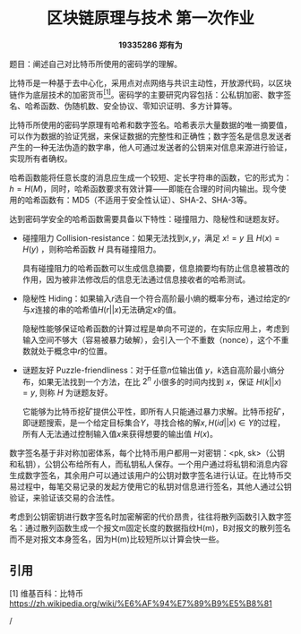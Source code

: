 <h1><center>区块链原理与技术 第一次作业</center></h1> 

<center><b>19335286 郑有为</b></center>

题目：阐述自己对比特币所使用的密码学的理解。

比特币是一种基于去中心化，采用点对点网络与共识主动性，开放源代码，以区块链作为底层技术的加密货币[<sup>[1]</sup>](#refer)。密码学的主要研究内容包括：公私钥加密、数字签名、哈希函数、伪随机数、安全协议、零知识证明、多方计算等。

比特币所使用的密码学原理有哈希和数字签名。哈希表示大量数据的唯一摘要值，可以作为数据的验证凭据，来保证数据的完整性和正确性；数字签名是信息发送者产生的一种无法伪造的数字串，他人可通过发送者的公钥来对信息来源进行验证，实现所有者确权。

哈希函数能将任意长度的消息应生成一个较短、定长字符串的函数，它的形式为：$h = H(M)$，同时，哈希函数要求有效计算——即能在合理的时间内输出。现今使用的哈希函数有：MD5（不适用于安全性认证）、SHA-2、SHA-3等。 

达到密码学安全的哈希函数需要具备以下特性：碰撞阻力、隐秘性和谜题友好。

* 碰撞阻力 Collision-resistance：如果无法找到$x,y$，满足 $x != y$ 且 $H(x) = H(y)$ ，则称哈希函数 $H$ 具有碰撞阻力。

  具有碰撞阻力的哈希函数可以生成信息摘要，信息摘要均有防止信息被篡改的作用，因为被非法修改后的信息无法通过信息接收者的哈希测试。

* 隐秘性 Hiding：如果输入$r$选自一个符合高阶最小熵的概率分布，通过给定的$r$与$x$连接的串的哈希值$H(r||x)$无法确定$x$的值。

  隐秘性能够保证哈希函数的计算过程是单向不可逆的，在实际应用上，考虑到输入空间不够大（容易被暴力破解），会引入一个不重数（nonce），这个不重数就处于概念中$r$的位置。

* 谜题友好 Puzzle-friendliness：对于任意$n$位输出值 $y$，$k$选自高阶最小熵分布，如果无法找到一个方法，在比 $2^n$ 小很多的时间内找到 $x$，保证 $H(k||x) = y$, 则称 $H$ 为谜题友好。

  它能够为比特币挖矿提供公平性，即所有人只能通过暴力求解。比特币挖矿，即谜题搜索，是一个给定目标集合$Y$，寻找合格的解$x, H(id||x) \in Y$的过程，所有人无法通过控制输入值$x$来获得想要的输出值 $H(x)$。

数字签名基于非对称加密体系，每个比特币用户都用一对密钥：<pk, sk>（公钥和私钥），公钥公布给所有人，而私钥私人保存。一个用户通过将私钥和消息内容生成数字签名，其余用户可以通过该用户的公钥对数字签名进行认证。在比特币交易过程中，每笔交易记录的发起方使用它的私钥对信息进行签名，其他人通过公钥验证，来验证该交易的合法性。

考虑到公钥密钥进行数字签名时加密解密的代价昂贵，往往将散列函数引入数字签名：通过散列函数生成一个报文m固定长度的数据指纹H(m)，B对报文的散列签名而不是对报文本身签名，因为H(m)比较短所以计算会快一些。

<div id = "refer"></div>

## 引用

[1] 维基百科：比特币 https://zh.wikipedia.org/wiki/%E6%AF%94%E7%89%B9%E5%B8%81 





















/

